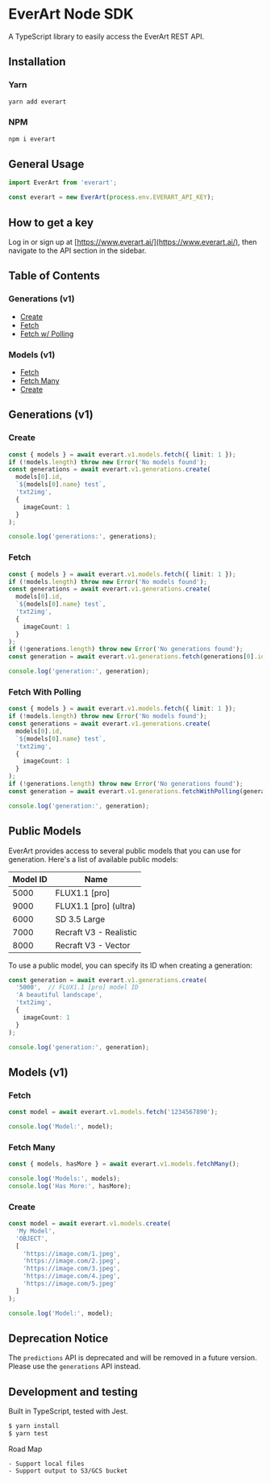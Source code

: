 # EverArt Node SDK

A TypeScript library to easily access the EverArt REST API.

## Installation

### Yarn
```bash
yarn add everart
```
### NPM
```bash
npm i everart
```

## General Usage

```typescript
import EverArt from 'everart';

const everart = new EverArt(process.env.EVERART_API_KEY);
```

## How to get a key
Log in or sign up at [https://www.everart.ai/](https://www.everart.ai/), then navigate to the API section in the sidebar.



## Table of Contents

### Generations (v1)
- [Create](#create)
- [Fetch](#fetch)
- [Fetch w/ Polling](#fetch-with-polling)

### Models (v1)
- [Fetch](#fetch)
- [Fetch Many](#fetch-many)
- [Create](#create)

## Generations (v1)

### Create

```typescript
const { models } = await everart.v1.models.fetch({ limit: 1 }); 
if (!models.length) throw new Error('No models found');
const generations = await everart.v1.generations.create(
  models[0].id, 
  `${models[0].name} test`, 
  'txt2img',
  { 
    imageCount: 1 
  }
);

console.log('generations:', generations);
```

### Fetch

```typescript
const { models } = await everart.v1.models.fetch({ limit: 1 }); 
if (!models.length) throw new Error('No models found');
const generations = await everart.v1.generations.create(
  models[0].id, 
  `${models[0].name} test`,
  'txt2img',
  { 
    imageCount: 1 
  }
);
if (!generations.length) throw new Error('No generations found');
const generation = await everart.v1.generations.fetch(generations[0].id);

console.log('generation:', generation);
```

### Fetch With Polling

```typescript
const { models } = await everart.v1.models.fetch({ limit: 1 }); 
if (!models.length) throw new Error('No models found');
const generations = await everart.v1.generations.create(
  models[0].id, 
  `${models[0].name} test`,
  'txt2img',
  { 
    imageCount: 1 
  }
);
if (!generations.length) throw new Error('No generations found');
const generation = await everart.v1.generations.fetchWithPolling(generations[0].id);

console.log('generation:', generation);

```

## Public Models

EverArt provides access to several public models that you can use for generation. Here's a list of available public models:

| Model ID | Name |
|----------|------|
| 5000 | FLUX1.1 [pro] |
| 9000 | FLUX1.1 [pro] (ultra) |
| 6000 | SD 3.5 Large |
| 7000 | Recraft V3 - Realistic |
| 8000 | Recraft V3 - Vector |

To use a public model, you can specify its ID when creating a generation:

```typescript
const generation = await everart.v1.generations.create(
  '5000',  // FLUX1.1 [pro] model ID
  'A beautiful landscape',
  'txt2img',
  { 
    imageCount: 1 
  }
);

console.log('generation:', generation);
```

## Models (v1)

### Fetch
```typescript
const model = await everart.v1.models.fetch('1234567890');

console.log('Model:', model);
```

### Fetch Many
```typescript
const { models, hasMore } = await everart.v1.models.fetchMany();

console.log('Models:', models);
console.log('Has More:', hasMore);
```

### Create
```typescript
const model = await everart.v1.models.create(
  'My Model',
  'OBJECT',
  [
    'https://image.com/1.jpeg',
    'https://image.com/2.jpeg',
    'https://image.com/3.jpeg',
    'https://image.com/4.jpeg',
    'https://image.com/5.jpeg'
  ]
);

console.log('Model:', model);
```

## Deprecation Notice

The `predictions` API is deprecated and will be removed in a future version. Please use the `generations` API instead.

## Development and testing

Built in TypeScript, tested with Jest.

```bash
$ yarn install
$ yarn test
```

Road Map

```
- Support local files
- Support output to S3/GCS bucket
```
